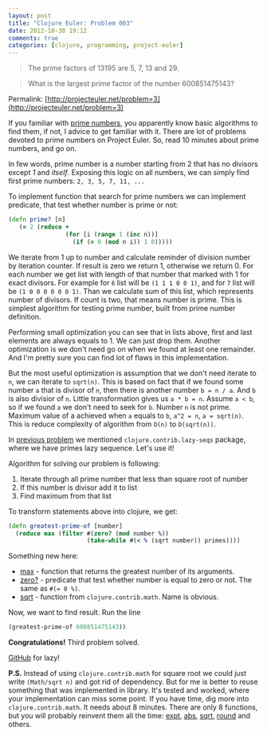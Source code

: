 ```yaml
---
layout: post
title: "Clojure Euler: Problem 003"
date: 2012-10-30 19:12
comments: true
categories: [clojure, programming, project-euler]
---
```


> The prime factors of 13195 are 5, 7, 13 and 29.

> What is the largest prime factor of the number 600851475143?

Permalink: [http://projecteuler.net/problem=3](http://projecteuler.net/problem=3)

<!-- more -->

If you familiar with [prime numbers](http://en.wikipedia.org/wiki/Prime_number), you apparently know basic algorithms to find them,
if not, I advice to get familiar with it. There are lot of problems devoted to prime numbers on Project Euler. So, read 10 minutes about prime numbers, and go on.

In few words, prime number is a number starting from 2 that has no divisors except *1* and *itself*.
Exposing this logic on all numbers, we can simply find first prime numbers: `2, 3, 5, 7, 11, ...`

To implement function that search for prime numbers we can implement predicate, that test whether number is prime or not:

``` clojure
(defn prime? [n]
   (= 2 (reduce +
                (for [i (range 1 (inc n))]
                  (if (= 0 (mod n i)) 1 0)))))
```

We iterate from 1 up to number and calculate reminder of division number by iteration counter.
If result is zero we return 1, otherwise we return 0.
For each number we get list with length of that number that marked with 1 for exact divisors.
For example for `6` list will be `(1 1 1 0 0 1)`, and for `7` list will be `(1 0 0 0 0 0 0 1)`.
Than we calculate sum of this list, which represents number of divisors. If count is two, that means number is prime.
This is simplest algorithm for testing prime number, built from prime number definition.

Performing small optimization you can see that in lists above, first and last elements are always equals to 1.
We can just drop them. Another optimization is we don't need go on when we found at least one remainder.
And I'm pretty sure you can find lot of flaws in this implementation.

But the most useful optimization is assumption that we don't need iterate to `n`, we can iterate to `sqrt(n)`.
This is based on fact that if we found some number `a` that is divisor of `n`, then there is another number `b = n / a`.
And `b` is also divisior of `n`. Little transformation gives us `a * b = n`. Assume `a < b`, so if we found `a` we don't need to seek for `b`.
Number `n` is not prime. Maximum value of a achieved when `a` equals to `b`, `a^2 = n`, `a = sqrt(n)`.
This is reduce complexity of algorithm from `O(n)` to `O(sqrt(n))`.

In [previous problem](http://mishadoff.github.com/blog/clojure-euler-problem-002/) we mentioned `clojure.contrib.lazy-seqs` package,
where we have primes lazy sequence. Let's use it!

Algorithm for solving our problem is following:

1. Iterate through all prime number that less than square root of number
2. If this number is divisor add it to list
3. Find maximum from that list

To transform statements above into clojure, we get:

``` clojure
(defn greatest-prime-of [number]
  (reduce max (filter #(zero? (mod number %))
                      (take-while #(< % (sqrt number)) primes))))
```

Something new here:

* [max](http://clojuredocs.org/clojure_core/clojure.core/max) - function that returns the greatest number of its arguments.
* [zero?](http://clojuredocs.org/clojure_core/clojure.core/zero_q) - predicate that test whether number is equal to zero or not.
The same as `#(= 0 %)`.
* [sqrt](http://clojuredocs.org/clojure_contrib/clojure.contrib.math/sqrt) - function from `clojure.contrib.math`. Name is obvious.

Now, we want to find result. Run the line

``` clojure
(greatest-prime-of 600851475143))
```

**Congratulations!** Third problem solved.

[GitHub](https://github.com/mishadoff/project-euler/blob/master/src/project_euler/problem003.clj) for lazy!

**P.S.** Instead of using `clojure.contrib.math` for square root we could just write `(Math/sqrt n)` and got rid of dependency.
But for me is better to reuse something that was implemented in library. It's tested and worked, where your implementation can miss some point.
If you have time, dig more into `clojure.contrib.math`. It needs about 8 minutes. There are only 8 functions,
but you will probably reinvent them all the time:
[expt](http://clojuredocs.org/clojure_contrib/clojure.contrib.math/expt),
[abs](http://clojuredocs.org/clojure_contrib/clojure.contrib.math/abs),
[sqrt](http://clojuredocs.org/clojure_contrib/clojure.contrib.math/sqrt),
[round](http://clojuredocs.org/clojure_contrib/clojure.contrib.math/round) and others.
